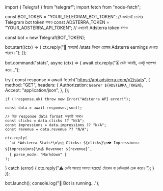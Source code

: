 import { Telegraf } from "telegraf";
import fetch from "node-fetch";

const BOT_TOKEN = "YOUR_TELEGRAM_BOT_TOKEN"; // এখানেই তোমার Telegram bot token বসাও
const ADSTERRA_TOKEN = "YOUR_ADSTERRA_API_TOKEN"; // এখানেই Adsterra token বসাও

const bot = new Telegraf(BOT_TOKEN);

bot.start((ctx) => {
  ctx.reply("👋 স্বাগতম! /stats লিখলে তোমার Adsterra earnings দেখতে পারবে।");
});

bot.command("stats", async (ctx) => {
  await ctx.reply("⏳ ডেটা আনছি, একটু অপেক্ষা করো...");

  try {
    const response = await fetch("https://api.adsterra.com/v2/stats", {
      method: "GET",
      headers: {
        Authorization: `Bearer ${ADSTERRA_TOKEN}`,
        Accept: "application/json",
      },
    });

    if (!response.ok) throw new Error("Adsterra API error!");

    const data = await response.json();

    // নিচে response data format অনুযায়ী সাজাও
    const clicks = data.clicks ?? "N/A";
    const impressions = data.impressions ?? "N/A";
    const revenue = data.revenue ?? "N/A";

    ctx.reply(
      `📊 *Adsterra Stats*\n\n🖱 Clicks: ${clicks}\n👁 Impressions: ${impressions}\n💰 Revenue: ${revenue}`,
      { parse_mode: "Markdown" }
    );
  } catch (error) {
    ctx.reply("⚠️ ডেটা আনতে সমস্যা হয়েছে! টোকেন বা নেটওয়ার্ক চেক করো।");
  }
});

bot.launch();
console.log("🚀 Bot is running...");
